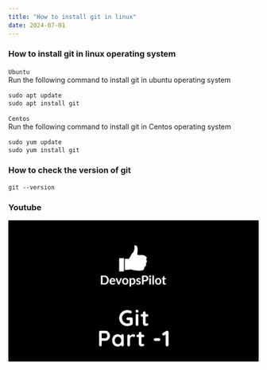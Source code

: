 ```yaml
---
title: "How to install git in linux"
date: 2024-07-01
---
```


### How to install git in linux operating system

`Ubuntu`  
Run the following command to install git in ubuntu operating system

```
sudo apt update
sudo apt install git
```

`Centos`  
Run the following command to install git in Centos operating system

```
sudo yum update
sudo yum install git
```

### How to check the version of git

```
git --version
```

### Youtube

[![Git part-1](../images/part-1.png)](https://www.youtube.com/watch?v=kvqHSStbgfU)

